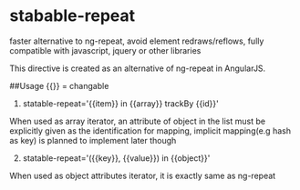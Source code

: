 # stabable-repeat
faster alternative to ng-repeat, avoid element redraws/reflows, fully compatible with javascript, jquery or other libraries

This directive is created as an alternative of ng-repeat in AngularJS.

##Usage
{{}} = changable

1. statable-repeat='{{item}} in {{array}} trackBy {{id}}'

  When used as array iterator, an attribute of object in the list must be explicitly given as the identification for
  mapping, implicit mapping(e.g hash as key) is planned to implement later though
  
2. statable-repeat='({{key}}, {{value}}) in {{object}}'

  When used as object attributes iterator, it is exactly same as ng-repeat
